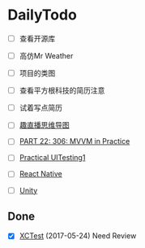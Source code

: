 
# DailyTodo


- [ ] 查看开源库
- [ ] 高仿Mr Weather

- [ ] 项目的类图

- [ ] 查看平方根科技的简历注意

- [ ] 试着写点简历


- [ ] [趣直播思维导图](http://m.quzhiboapp.com/#!/intro/125)
- [ ] [PART 22: 306: MVVM in Practice](https://videos.raywenderlich.com/courses/59-rwdevcon-2016-vault/lessons/22)
- [ ] [Practical UITesting1](https://videos.raywenderlich.com/courses/81-rwdevcon-2017-vault-tutorials/lessons/14)
- [ ] [React Native](https://videos.raywenderlich.com/courses/81-rwdevcon-2017-vault-tutorials/lessons/9)


- [ ] [Unity](https://videos.raywenderlich.com/courses/81-rwdevcon-2017-vault-tutorials/lessons/12)


## Done

- [x] [XCTest](https://www.raywenderlich.com/118482/new-video-tutorial-series-testing-in-ios) (2017-05-24) Need Review


